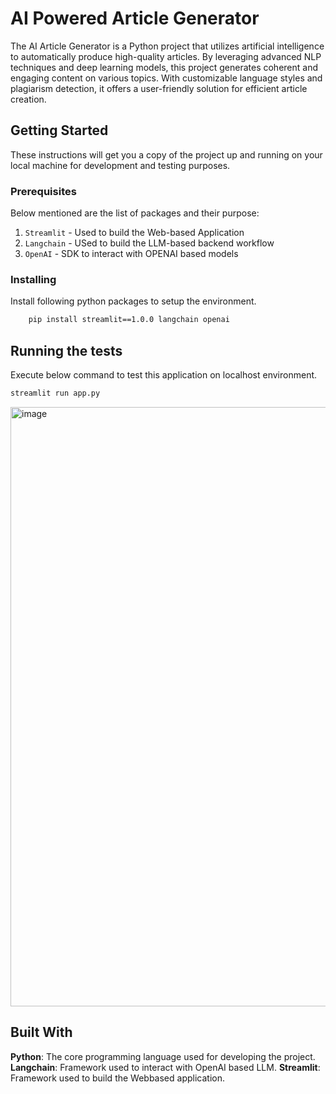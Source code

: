 # AI Powered Article Generator

The AI Article Generator is a Python project that utilizes artificial intelligence to automatically produce high-quality articles. By leveraging advanced NLP techniques and deep learning models, this project generates coherent and engaging content on various topics. With customizable language styles and plagiarism detection, it offers a user-friendly solution for efficient article creation.

## Getting Started

These instructions will get you a copy of the project up and running on your local machine for development and testing purposes.

### Prerequisites

Below mentioned are the list of packages and their purpose:

1. `Streamlit` - Used to build the Web-based Application
2. `Langchain` - USed to build the LLM-based backend workflow
3. `OpenAI` - SDK to interact with OPENAI based models

### Installing

Install following python packages to setup the environment.

```bash
    pip install streamlit==1.0.0 langchain openai
```

## Running the tests

Execute below command to test this application on localhost environment.

```bash
streamlit run app.py
```

<img width="959" alt="image" src="https://github.com/rppradhan08/natural-language-processing/assets/62500188/a7c1d649-2bd3-4db4-87c8-7309edde6a0f">


## Built With

**Python**: The core programming language used for developing the project.
**Langchain**: Framework used to interact with OpenAI based LLM.
**Streamlit**: Framework used to build the Webbased application.
